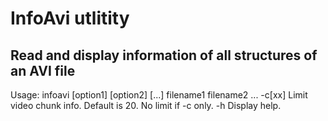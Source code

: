 # InfoAvi utlitity

## Read and display information of all structures of an AVI file

Usage: infoavi [option1] [option2] [...] filename1 filename2 ...
  -c[xx]  Limit video chunk info. Default is 20. No limit if -c only.
  -h      Display help.
